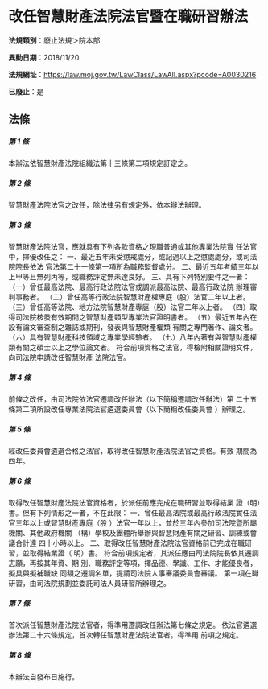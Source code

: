 # 改任智慧財產法院法官暨在職研習辦法

**法規類別**：廢止法規＞院本部

**異動日期**：2018/11/20  

**法規網址**：https://law.moj.gov.tw/LawClass/LawAll.aspx?pcode=A0030216

**已廢止**：是



## 法條
##### 第 1 條
本辦法依智慧財產法院組織法第十三條第二項規定訂定之。

##### 第 2 條
智慧財產法院法官之改任，除法律另有規定外，依本辦法辦理。

##### 第 3 條
智慧財產法院法官，應就具有下列各款資格之現職普通或其他專業法院實
任法官中，擇優改任之：
一、最近五年未受懲戒處分，或記過以上之懲處處分，或司法院院長依法
    官法第二十一條第一項所為職務監督處分。
二、最近五年考績三年以上甲等且無列丙等，或職務評定無未達良好。
三、具有下列特別要件之一者：
（一）曾任最高法院、最高行政法院法官或調派最高法院、最高行政法院
      辦理審判事務者。
（二）曾任高等行政法院智慧財產權專庭（股）法官二年以上者。
（三）曾任高等法院、地方法院智慧財產專庭（股）法官二年以上者。
（四）取得司法院核發有效期間之智慧財產類型專業法官證明書者。
（五）最近五年內在設有論文審查制之雜誌或期刊，發表與智慧財產權類
      有關之專門著作、論文者。
（六）具有智慧財產科技領域之專業學經驗者。
（七）八年內著有與智慧財產權類有關之碩士以上之學位論文者。
符合前項資格之法官，得檢附相關證明文件，向司法院申請改任智慧財產
法院法官。

##### 第 4 條
前條之改任，由司法院依法官遷調改任辦法（以下簡稱遷調改任辦法）第
二十五條第二項所設改任專業法院法官遴選委員會（以下簡稱改任委員會
）辦理之。

##### 第 5 條
經改任委員會遴選合格之法官，取得改任智慧財產法院法官之資格。有效
期間為四年。

##### 第 6 條
取得改任智慧財產法院法官資格者，於派任前應完成在職研習並取得結業
證（明）書。但有下列情形之一者，不在此限：
一、曾任最高法院或最高行政法院實任法官三年以上或智慧財產專庭（股
    ）法官一年以上，並於三年內參加司法院暨所屬機關、其他政府機關
    （構）學校及團體所舉辦與智慧財產有關之研習、訓練或會議合計達
    四十小時以上。
二、取得改任智慧財產法院法官資格前已完成在職研習，並取得結業證（
    明）書。
符合前項規定者，其派任應由司法院院長依其遷調志願，再按其年資、期
別、職務評定等項，擇品德、學識、工作、才能優良者，擬具與擬補職缺
同額之遷調名單，提請司法院人事審議委員會審議。
第一項在職研習，由司法院規劃並委託司法人員研習所辦理之。

##### 第 7 條
首次派任智慧財產法院法官者，得準用遷調改任辦法第七條之規定。
依法官遴選辦法第二十六條規定，首次轉任智慧財產法院法官者，得準用
前項之規定。

##### 第 8 條
本辦法自發布日施行。


